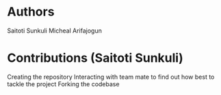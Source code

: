 # Authors
Saitoti Sunkuli
Micheal Arifajogun
# Contributions (Saitoti Sunkuli)
Creating the repository
Interacting with team mate to find out how best to tackle the project
Forking the codebase
